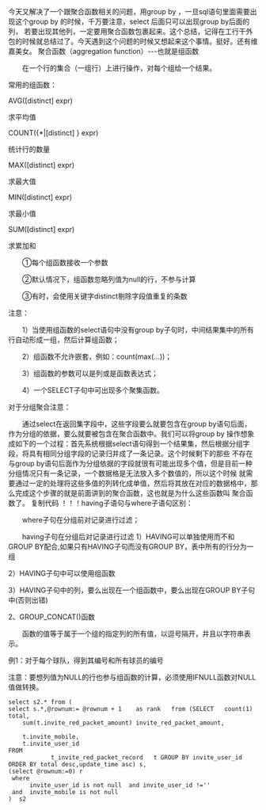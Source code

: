 
今天又解决了一个跟聚合函数相关的问题，用group by ，一旦sql语句里面需要出现这个group by 的时候，千万要注意，select 后面只可以出现group by后面的列，
若要出现其他列，一定要用聚合函数包裹起来。这个总结，记得在工行干外包的时候就总结过了。今天遇到这个问题的时候又想起来这个事情。挺好。还有维嘉美女。
聚合函数（aggregation function）---也就是组函数

　　在一个行的集合（一组行）上进行操作，对每个组给一个结果。

常用的组函数：

AVG([distinct] expr)

求平均值

COUNT({*|[distinct] } expr)

统计行的数量

MAX([distinct] expr)

求最大值

MIN([distinct] expr)

求最小值

SUM([distinct] expr)

求累加和

　　①每个组函数接收一个参数

　　②默认情况下，组函数忽略列值为null的行，不参与计算

　　③有时，会使用关键字distinct剔除字段值重复的条数

注意：

　　1）当使用组函数的select语句中没有group by子句时，中间结果集中的所有行自动形成一组，然后计算组函数；

　　2）组函数不允许嵌套，例如：count(max(…))；

　　3）组函数的参数可以是列或是函数表达式；

　　4）一个SELECT子句中可出现多个聚集函数。
  
  对于分组聚合注意：

　　通过select在返回集字段中，这些字段要么就要包含在group by语句后面，作为分组的依据，要么就要被包含在聚合函数中。我们可以将group by
  操作想象成如下的一个过程：首先系统根据select语句得到一个结果集，然后根据分组字段，将具有相同分组字段的记录归并成了一条记录。这个时候剩下的那些
  不存在与group by语句后面作为分组依据的字段就很有可能出现多个值，但是目前一种分组情况只有一条记录，一个数据格是无法放入多个数值的，所以这个时候
  就需要通过一定的处理将这些多值的列转化成单值，然后将其放在对应的数据格中，那么完成这个步骤的就是前面讲到的聚合函数，这也就是为什么这些函数叫
  聚合函数了。
复制代码
！！！having子语句与where子语句区别：

　　where子句在分组前对记录进行过滤；

　　having子句在分组后对记录进行过滤
 1）HAVING可以单独使用而不和GROUP BY配合,如果只有HAVING子句而没有GROUP BY，表中所有的行分为一组

2）HAVING子句中可以使用组函数

3）HAVING子句中的列，要么出现在一个组函数中，要么出现在GROUP BY子句中(否则出错)

2、GROUP_CONCAT()函数

　　函数的值等于属于一个组的指定列的所有值，以逗号隔开，并且以字符串表示。

例1：对于每个球队，得到其编号和所有球员的编号

注意：要想列值为NULL的行也参与组函数的计算，必须使用IFNULL函数对NULL值做转换。

```
select s2.* from (
select s.*,@rownum:= @rownum + 1	as rank   from (SELECT   count(1) total,
	sum(t.invite_red_packet_amount) invite_red_packet_amount,
	
	t.invite_mobile,
	t.invite_user_id
FROM
			t_invite_red_packet_record   t GROUP BY invite_user_id ORDER BY total desc,update_time asc) s,
(select @rownum:=0) r 
 where
      invite_user_id is not null  and invite_user_id !=''
 and  invite_mobile is not null
)  s2
```










